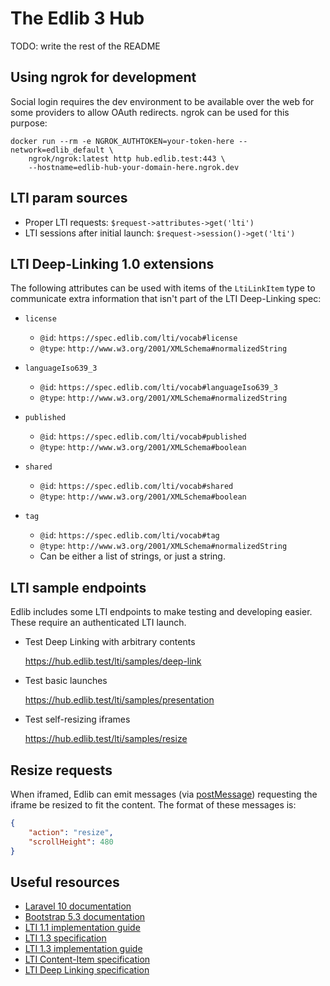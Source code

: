 # The Edlib 3 Hub

TODO: write the rest of the README

## Using ngrok for development

Social login requires the dev environment to be available over the web for some
providers to allow OAuth redirects. ngrok can be used for this purpose:

```shell
docker run --rm -e NGROK_AUTHTOKEN=your-token-here --network=edlib_default \
    ngrok/ngrok:latest http hub.edlib.test:443 \
    --hostname=edlib-hub-your-domain-here.ngrok.dev
```

## LTI param sources

* Proper LTI requests: `$request->attributes->get('lti')`
* LTI sessions after initial launch: `$request->session()->get('lti')`

## LTI Deep-Linking 1.0 extensions

The following attributes can be used with items of the `LtiLinkItem` type to
communicate extra information that isn't part of the LTI Deep-Linking spec:

* `license`
    * `@id`: `https://spec.edlib.com/lti/vocab#license`
    * `@type`: `http://www.w3.org/2001/XMLSchema#normalizedString`

* `languageIso639_3`
    * `@id`: `https://spec.edlib.com/lti/vocab#languageIso639_3`
    * `@type`: `http://www.w3.org/2001/XMLSchema#normalizedString`

* `published`
    * `@id`: `https://spec.edlib.com/lti/vocab#published`
    * `@type`: `http://www.w3.org/2001/XMLSchema#boolean`

* `shared`
    * `@id`: `https://spec.edlib.com/lti/vocab#shared`
    * `@type`: `http://www.w3.org/2001/XMLSchema#boolean`

* `tag`
    * `@id`: `https://spec.edlib.com/lti/vocab#tag`
    * `@type`: `http://www.w3.org/2001/XMLSchema#normalizedString`
    * Can be either a list of strings, or just a string.

## LTI sample endpoints

Edlib includes some LTI endpoints to make testing and developing easier. These
require an authenticated LTI launch.

* Test Deep Linking with arbitrary contents
  
  <https://hub.edlib.test/lti/samples/deep-link>

* Test basic launches

  <https://hub.edlib.test/lti/samples/presentation>

* Test self-resizing iframes

  <https://hub.edlib.test/lti/samples/resize>

## Resize requests

When iframed, Edlib can emit messages (via [postMessage][1]) requesting the
iframe be resized to fit the content. The format of these messages is:

```json
{
    "action": "resize",
    "scrollHeight": 480
}
```

## Useful resources

* [Laravel 10 documentation](https://laravel.com/docs/10.x)
* [Bootstrap 5.3 documentation](https://getbootstrap.com/docs/5.3/getting-started/introduction/)
* [LTI 1.1 implementation guide](https://www.imsglobal.org/specs/ltiv1p1/implementation-guide)
* [LTI 1.3 specification](http://www.imsglobal.org/spec/lti/v1p3/)
* [LTI 1.3 implementation guide](https://www.imsglobal.org/spec/lti/v1p3/impl/)
* [LTI Content-Item specification](https://www.imsglobal.org/specs/lticiv1p0/specification)
* [LTI Deep Linking specification](http://www.imsglobal.org/spec/lti-dl/v2p0)


[1]: https://developer.mozilla.org/en-US/docs/Web/API/Window/postMessage
